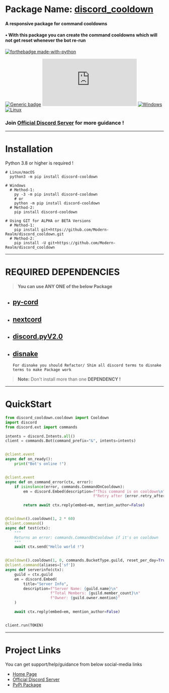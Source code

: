 # Package Name: [discord_cooldown](https://pypi.org/project/discord-cooldown/)

#### A responsive package for command cooldowns

#### • With this package you can create the command cooldowns which will not get reset whenever the bot re-run

[![forthebadge made-with-python](http://ForTheBadge.com/images/badges/made-with-python.svg)](https://www.python.org/)

[![Generic badge](https://img.shields.io/badge/Python-3.8-blue.svg)](https://shields.io/)
[![GitHub license](https://badgen.net/github/license/Naereen/Strapdown.js)](https://github.com/Naereen/StrapDown.js/blob/master/LICENSE)
[![Windows](https://svgshare.com/i/ZhY.svg)](https://svgshare.com/i/ZhY.svg)
[![Linux](https://svgshare.com/i/Zhy.svg)](https://svgshare.com/i/Zhy.svg)

### Join [Official Discord Server](https://discord.gg/GVMWx5EaAN) for more guidance !

<hr/>

# Installation

Python 3.8 or higher is required !

```shell
# Linux/macOS
  python3 -m pip install discord-cooldown

# Windows
  # Method-1:
    py -3 -m pip install discord-cooldown
    # or
    python -m pip install discord-cooldown
  # Method-2:
    pip install discord-cooldown

# Using GIT for ALPHA or BETA Versions
  # Method-1:
    pip install git+https://github.com/Modern-Realm/discord_cooldown.git
  # Method-2:
    pip install -U git+https://github.com/Modern-Realm/discord_cooldown
```

<hr/>

# REQUIRED DEPENDENCIES

> #### You can use ANY ONE of the below Package

- ## [py-cord](https://github.com/Pycord-Development/pycord)
- ## [nextcord](https://github.com/nextcord/nextcord)
- ## [discord.pyV2.0](https://github.com/Rapptz/discord.py)
- ## [disnake](https://github.com/DisnakeDev/disnake)
  `For disnake you should Refactor/ Shim all discord terms to disnake terms to make Package work`

> <b>Note:</b> Don't install more than one **DEPENDENCY !**

<hr/>

# QuickStart

```python
from discord_cooldown.cooldown import Cooldown
import discord
from discord.ext import commands

intents = discord.Intents.all()
client = commands.Bot(command_prefix="&", intents=intents)


@client.event
async def on_ready():
    print("Bot's online !")


@client.event
async def on_command_error(ctx, error):
    if isinstance(error, commands.CommandOnCooldown):
        em = discord.Embed(description=f"This command is on cooldown\n"
                                       f"Retry after {error.retry_after}")

        return await ctx.reply(embed=em, mention_author=False)


@Cooldown().cooldown(1, 2 * 60)
@client.command()
async def test(ctx):
    """
    Returns an error: commands.CommandOnCooldown if it's on cooldown
    """
    await ctx.send("Hello world !")


@Cooldown().cooldown(1, 0, commands.BucketType.guild, reset_per_day=True)
@client.command(aliases=['sf'])
async def serverinfo(ctx):
    guild = ctx.guild
    em = discord.Embed(
        title="Server Info",
        description=f"Server Name: {guild.name}\n"
                    f"Total Members: {guild.member_count}\n"
                    f"Owner: {guild.owner.mention}"
    )

    await ctx.reply(embed=em, mention_author=False)


client.run(TOKEN)
```

<hr/>

# Project Links

You can get support/help/guidance from below social-media links

- [Home Page](https://github.com/Modern-Realm)
- [Official Discord Server](https://discord.gg/GVMWx5EaAN)
- [PyPi Package](https://pypi.org/project/discord-cooldown/)
